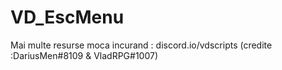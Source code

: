 # VD_EscMenu
Mai multe resurse moca incurand : discord.io/vdscripts (credite :DariusMen#8109 & VladRPG#1007)
